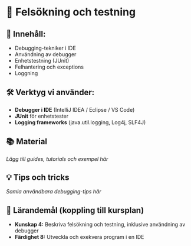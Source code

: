 # 🐛 Felsökning och testning

## 🎯 Innehåll:
- Debugging-tekniker i IDE
- Användning av debugger
- Enhetstestning (JUnit)
- Felhantering och exceptions
- Loggning

## 🛠️ Verktyg vi använder:
- **Debugger i IDE** (IntelliJ IDEA / Eclipse / VS Code)
- **JUnit** för enhetstester
- **Logging frameworks** (java.util.logging, Log4j, SLF4J)

## 📚 Material
*Lägg till guides, tutorials och exempel här*

## 💡 Tips och tricks
*Samla användbara debugging-tips här*

## 🎯 Lärandemål (koppling till kursplan)
- **Kunskap 4:** Beskriva felsökning och testning, inklusive användning av debugger
- **Färdighet 8:** Utveckla och exekvera program i en IDE